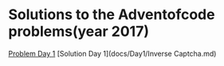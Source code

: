 # Solutions to the Adventofcode problems(year 2017)
[Problem Day 1](http://adventofcode.com/2017/day/1) [Solution Day 1](docs/Day1/Inverse Captcha.md)

